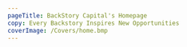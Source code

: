 ```yaml
---
pageTitle: BackStory Capital's Homepage
copy: Every Backstory Inspires New Opportunities
coverImage: /Covers/home.bmp
---
```


